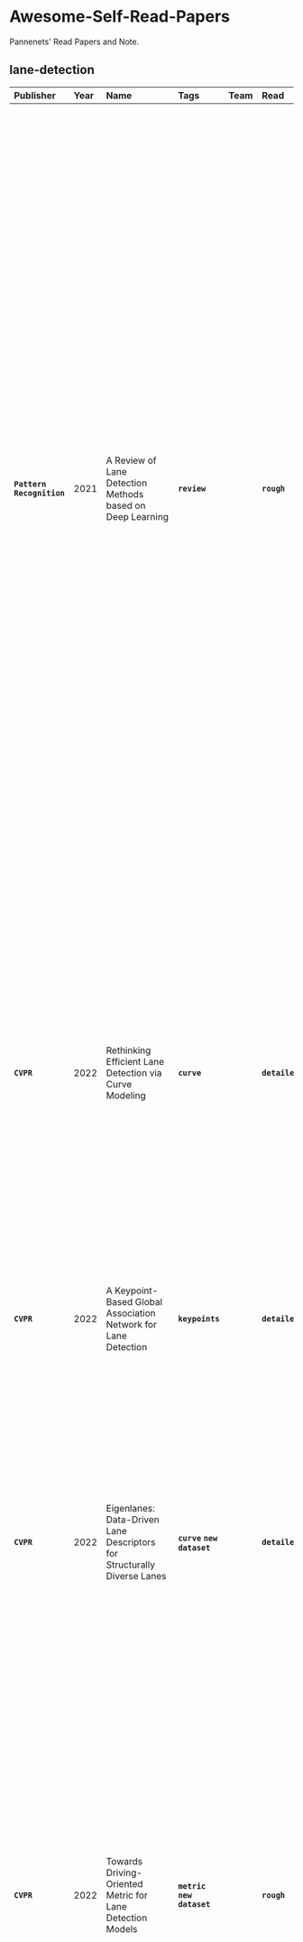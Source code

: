 # Awesome-Self-Read-Papers


Pannenets' Read Papers and Note.


## lane-detection 

| Publisher | Year | Name | Tags | Team | Read | Logic |
| :--- | :--- | :--- | :--- | :--- | :--- | :--- |
| <strong><code>Pattern Recognition</code></strong>  | 2021 | A Review of Lane Detection Methods based on Deep Learning | <strong><code>review</code></strong>  |  | <strong><code>rough</code></strong>  | How to extract features: 1) CNN; 2) RNN to merge temporal info (STLNet). 3) Kalman filter for lane tracking prediction. 4) Dilated convolution to prevent loss in downsampling, and could be used many times to gather more. 5) Non-local operations to focus on certain region. 6)<br/>How to cluster: RANSAC. <br/>What to predict: 1) start/end points of lane and their depth. 2) vanishing point (VP) to give geometry info of the scene. 3) a 3-point quadratic curve of lane. <br/>What to post-process: 1) each lane is a class. 2) each lane is a instance. <br/>How to design loss: 1) the imbalance of background and lane. 2) large-margin softmax.<br/>How to pre-process: 1) ROI. 2) inverse perspective transformation.<br/>How to post-process: 1) Density-Based Spatial Clustering of Applications with Noise. 2) <br/>Need to Read: 1) LaneNet, what is parameters regression? 2)<br/> |
| <strong><code>CVPR</code></strong>  | 2022 | Rethinking Efficient Lane Detection via Curve Modeling | <strong><code>curve</code></strong>  |  | <strong><code>detailed</code></strong>  | Curves are more naturally representation of lanes. This paper models lanes as cubic Bezier curves, as they have intrinsic geometry on image. Also, cars usually stay in the middle of two lanes, thus they are symmetric. This paper proposes a module to merge info from flipped features named Feature Flip Fusion. The loss contains curve regression loss, lane existence loss and segmentation loss to provide a more spatial feature map.<br/> |
| <strong><code>CVPR</code></strong>  | 2022 | A Keypoint-Based Global Association Network for Lane Detection | <strong><code>keypoints</code></strong>  |  | <strong><code>detailed</code></strong>  | This paper directly regress keypoints to start point directly, where offsets are predicted.<br/> |
| <strong><code>CVPR</code></strong>  | 2022 | Eigenlanes: Data-Driven Lane Descriptors for Structurally Diverse Lanes<br/> | <strong><code>curve</code></strong> <strong><code>new dataset</code></strong>  |  | <strong><code>detailed</code></strong>  | It is a paper mainly about how to model a curved/straight lane.  This paper contains (1) lane candidates generation: take lanes from training set, and find their SVD. (2) a network, predicting probability of lane cad, scores of lanes combination, and regressing the offset of combination. NMS and MWCS are used in post processing. The work performs well on curved lanes than others. <br/> |
| <strong><code>CVPR</code></strong>  | 2022 | Towards Driving-Oriented Metric for Lane Detection Models | <strong><code>metric</code></strong> <strong><code>new dataset</code></strong>  |  | <strong><code>rough</code></strong>  | This paper proposed two autonomous driving oriented metrics: 1) end to end lateral deviation metrics, 2) per-frame simulated lateral deviation metric. Traditional metric could have strongly negative correlations with them, thus some methods could have been overfitting to the dataset. The two metrics are mainly about the deviation between lane center.<br/> |
| <strong><code>CVPR</code></strong>  | 2022 | CLRNet: Cross Layer Refinement Network for Lane Detection<br/> | <strong><code>keypoints</code></strong>  |  | <strong><code>rough</code></strong>  | Note that, the points it used should be treated as a set. The cross layer refinement is to take use of each level of features to get a better lane points (prior). The ROI gather gets info from ROI to lane and adds output to lane prior. The line IOU loss treats line as one part, hoping the lane and gt could be the same in length, angle, start point. In the ablation, we could see the most valuable part is the CLR part, and then the loss. <br/> |
| <strong><code>Intelligent Vehicles Symposium (IV)</code></strong>  | 2018 | Towards End-to-End Lane Detection: an Instance Segmentation Approach<br/> | <strong><code>segment</code></strong>  |  | <strong><code>rough</code></strong>  | LaneNet uses two segment branches for detection, one for the binary lane mask, one for the distance embedding which targets at minimizing the distance between points in one lane. Note that, the curve is fitted in H-Net space and then turns back to image.<br/> |
| <strong><code>AAAI</code></strong>  | 2018 | Spatial As Deep: Spatial CNN for Traffic Scene Understanding<br/> | <strong><code>segment</code></strong>  |  | <strong><code>detailed</code></strong>  | Lanes on roads could be invisible while an AD system should estimate it as well as human. In the process, spatial information should be leveraged while keep it easy to be trained. The spatial CNN send its previous output to next slice just like RNN while keeps higher efficiency.  In the ablation, we can see the effectiveness of multi-direction SCNN, window width of message passing, the better position to place the module, the way to add it as residual rather than get a weighted sum. <br/> |

